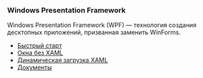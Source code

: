 ﻿### Windows Presentation Framework

Windows Presentation Framework (WPF) — технология создания десктопных приложений, призванная заменить WinForms.

* [Быстрый старт](QuickStart.md)
* [Окна без XAML](XAMLLess.md)
* [Динамическая загрузка XAML](LoadXaml.md)
* [Документы](Documents.md)

